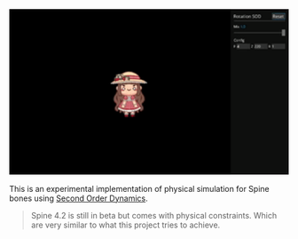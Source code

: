 <img src="preview.gif" width="600">

This is an experimental implementation of physical simulation for Spine bones using [Second Order Dynamics](https://youtu.be/KPoeNZZ6H4s).

> Spine 4.2 is still in beta but comes with physical constraints. 
> Which are very similar to what this project tries to achieve.
